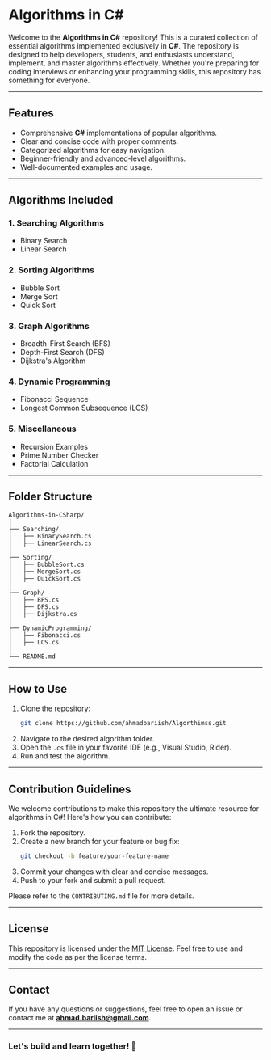 # Algorithms in C#

Welcome to the **Algorithms in C#** repository! This is a curated collection of essential algorithms implemented exclusively in **C#**. The repository is designed to help developers, students, and enthusiasts understand, implement, and master algorithms effectively. Whether you're preparing for coding interviews or enhancing your programming skills, this repository has something for everyone.

---

## **Features**

- Comprehensive **C#** implementations of popular algorithms.
- Clear and concise code with proper comments.
- Categorized algorithms for easy navigation.
- Beginner-friendly and advanced-level algorithms.
- Well-documented examples and usage.

---

## **Algorithms Included**

### **1. Searching Algorithms**
- Binary Search
- Linear Search

### **2. Sorting Algorithms**
- Bubble Sort
- Merge Sort
- Quick Sort

### **3. Graph Algorithms**
- Breadth-First Search (BFS)
- Depth-First Search (DFS)
- Dijkstra's Algorithm

### **4. Dynamic Programming**
- Fibonacci Sequence
- Longest Common Subsequence (LCS)

### **5. Miscellaneous**
- Recursion Examples
- Prime Number Checker
- Factorial Calculation

---

## **Folder Structure**

```
Algorithms-in-CSharp/
│
├── Searching/
│   ├── BinarySearch.cs
│   ├── LinearSearch.cs
│
├── Sorting/
│   ├── BubbleSort.cs
│   ├── MergeSort.cs
│   ├── QuickSort.cs
│
├── Graph/
│   ├── BFS.cs
│   ├── DFS.cs
│   ├── Dijkstra.cs
│
├── DynamicProgramming/
│   ├── Fibonacci.cs
│   ├── LCS.cs
│
└── README.md
```

---

## **How to Use**

1. Clone the repository:
   ```bash
   git clone https://github.com/ahmadbariish/Algorthimss.git
   ```
2. Navigate to the desired algorithm folder.
3. Open the `.cs` file in your favorite IDE (e.g., Visual Studio, Rider).
4. Run and test the algorithm.

---

## **Contribution Guidelines**

We welcome contributions to make this repository the ultimate resource for algorithms in C#! Here's how you can contribute:

1. Fork the repository.
2. Create a new branch for your feature or bug fix:
   ```bash
   git checkout -b feature/your-feature-name
   ```
3. Commit your changes with clear and concise messages.
4. Push to your fork and submit a pull request.

Please refer to the `CONTRIBUTING.md` file for more details.

---

## **License**

This repository is licensed under the [MIT License](LICENSE). Feel free to use and modify the code as per the license terms.

---

## **Contact**

If you have any questions or suggestions, feel free to open an issue or contact me at **ahmad.bariish@gmail.com**.

---

### Let's build and learn together! 🚀
